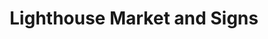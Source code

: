 ---
title: "Lighthouse Market and Signs"
url: /north-beach/lighthouse-market-and-signs/
shop: Andenken
---